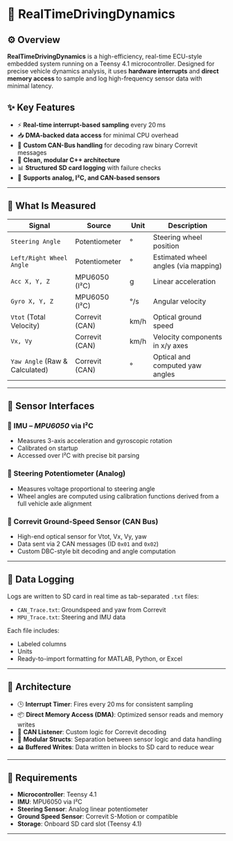 # 🚗 RealTimeDrivingDynamics 

## ⚙️ Overview

**RealTimeDrivingDynamics** is a high-efficiency, real-time ECU-style embedded system running on a Teensy 4.1 microcontroller. Designed for precise vehicle dynamics analysis, it uses **hardware interrupts** and **direct memory access** to sample and log high-frequency sensor data with minimal latency.

## ✨ Key Features

* ⚡ **Real-time interrupt-based sampling** every 20 ms
* 📥 **DMA-backed data access** for minimal CPU overhead
* 🔌 **Custom CAN-Bus handling** for decoding raw binary Correvit messages
* 🔧 **Clean, modular C++ architecture**
* 📊 **Structured SD card logging** with failure checks
* 🧩 **Supports analog, I²C, and CAN-based sensors**

---

## 🎯 What Is Measured

| Signal                         | Source         | Unit | Description                          |
| ------------------------------ | -------------- | ---- | ------------------------------------ |
| `Steering Angle`               | Potentiometer  | °    | Steering wheel position              |
| `Left/Right Wheel Angle`       | Potentiometer  | °    | Estimated wheel angles (via mapping) |
| `Acc X, Y, Z`                  | MPU6050 (I²C)  | g    | Linear acceleration                  |
| `Gyro X, Y, Z`                 | MPU6050 (I²C)  | °/s  | Angular velocity                     |
| `Vtot` (Total Velocity)        | Correvit (CAN) | km/h | Optical ground speed                 |
| `Vx, Vy`                       | Correvit (CAN) | km/h | Velocity components in x/y axes      |
| `Yaw Angle` (Raw & Calculated) | Correvit (CAN) | °    | Optical and computed yaw angles      |

---

## 🔌 Sensor Interfaces

### 🧭 IMU – *MPU6050* via I²C

* Measures 3-axis acceleration and gyroscopic rotation
* Calibrated on startup
* Accessed over I²C with precise bit parsing

### 🔄 Steering Potentiometer (Analog)

* Measures voltage proportional to steering angle
* Wheel angles are computed using calibration functions derived from a full vehicle axle alignment

### 📡 Correvit Ground-Speed Sensor (CAN Bus)

* High-end optical sensor for Vtot, Vx, Vy, yaw
* Data sent via 2 CAN messages (ID `0x01` and `0x02`)
* Custom DBC-style bit decoding and angle computation

---

## 💾 Data Logging

Logs are written to SD card in real time as tab-separated `.txt` files:

* `CAN_Trace.txt`: Groundspeed and yaw from Correvit
* `MPU_Trace.txt`: Steering and IMU data

Each file includes:

* Labeled columns
* Units
* Ready-to-import formatting for MATLAB, Python, or Excel

---

## 🧩 Architecture

* 🕒 **Interrupt Timer**: Fires every 20 ms for consistent sampling
* 📦 **Direct Memory Access (DMA)**: Optimized sensor reads and memory writes
* 📨 **CAN Listener**: Custom logic for Correvit decoding
* 🧱 **Modular Structs**: Separation between sensor logic and data handling
* 🖴 **Buffered Writes**: Data written in blocks to SD card to reduce wear

---

## 🧠 Requirements

* **Microcontroller**: Teensy 4.1
* **IMU**: MPU6050 via I²C
* **Steering Sensor**: Analog linear potentiometer
* **Ground Speed Sensor**: Correvit S-Motion or compatible
* **Storage**: Onboard SD card slot (Teensy 4.1)

---
